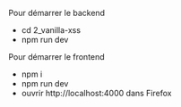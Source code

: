 Pour démarrer le backend
- cd 2_vanilla-xss
- npm run dev

Pour démarrer le frontend
- npm i
- npm run dev
- ouvrir http://localhost:4000 dans Firefox
